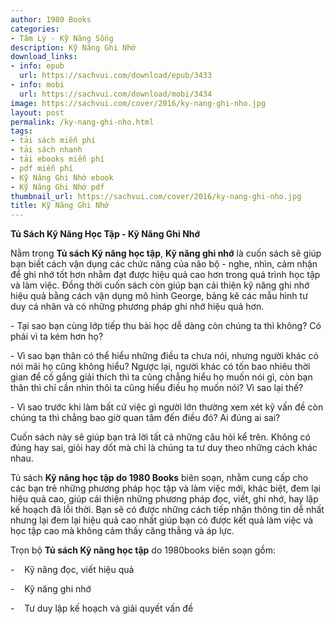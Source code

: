 ```yaml
---
author: 1980 Books
categories:
- Tâm Lý - Kỹ Năng Sống
description: Kỹ Năng Ghi Nhớ
download_links:
- info: epub
  url: https://sachvui.com/download/epub/3433
- info: mobi
  url: https://sachvui.com/download/mobi/3434
image: https://sachvui.com/cover/2016/ky-nang-ghi-nho.jpg
layout: post
permalink: /ky-nang-ghi-nho.html
tags:
- tải sách miễn phí
- tải sách nhanh
- tải ebooks miễn phí
- pdf miễn phí
- Kỹ Năng Ghi Nhớ ebook
- Kỹ Năng Ghi Nhớ pdf
thumbnail_url: https://sachvui.com/cover/2016/ky-nang-ghi-nho.jpg
title: Kỹ Năng Ghi Nhớ
---
```


 <div class="item-desc text-justify"> <p><strong>Tủ Sách Kỹ Năng Học Tập - Kỹ Năng Ghi Nhớ</strong></p><p>Nằm trong <strong>Tủ sách Kỹ năng học tập</strong>, <strong>Kỹ năng ghi nhớ</strong> là cuốn sách sẽ giúp bạn biết cách vận dụng các chức năng của não bộ - nghe, nhìn, cảm nhận để ghi nhớ tốt hơn nhằm đạt được hiệu quả cao hơn trong quá trình học tập và làm việc. Đồng thời cuốn sách còn giúp bạn cải thiện kỹ năng ghi nhớ hiệu quả bằng cách vận dụng mô hình George, bảng kê các mẫu hình tư duy cá nhân và có những phương pháp ghi nhớ hiệu quả hơn.</p><p>- Tại sao bạn cùng lớp tiếp thu bài học dễ dàng còn chúng ta thì không? Có phải vì ta kém hơn họ?</p><p>- Vì sao bạn thân có thể hiểu những điều ta chưa nói, nhưng người khác có nói mãi họ cũng không hiểu? Ngược lại, người khác có tốn bao nhiêu thời gian để cố gắng giải thích thì ta cũng chẳng hiểu họ muốn nói gì, còn bạn thân thì chỉ cần nhìn thôi ta cũng hiểu điều họ muốn nói? Vì sao lại thế?</p><p>- Vì sao trước khi làm bất cứ việc gì người lớn thường xem xét kỹ vấn đề còn chúng ta thì chẳng bao giờ quan tâm đến điều đó? Ai đúng ai sai?</p><p>Cuốn sách này sẽ giúp bạn trả lời tất cả những câu hỏi kể trên. Không có đúng hay sai, giỏi hay dốt mà chỉ là chúng ta tư duy theo những cách khác nhau.</p><p>Tủ sách <strong>Kỹ năng học tập do 1980 Books</strong> biên soạn, nhằm cung cấp cho các bạn trẻ những phương pháp học tập và làm việc mới, khác biệt, đem lại hiệu quả cao, giúp cải thiện những phương pháp đọc, viết, ghi nhớ, hay lập kế hoạch đã lỗi thời. Bạn sẽ có được những cách tiếp nhận thông tin dễ nhất nhưng lại đem lại hiệu quả cao nhất giúp bạn có được kết quả làm việc và học tập cao mà không cảm thấy căng thẳng và áp lực.</p><p>Trọn bộ <strong>Tủ sách Kỹ năng học tập</strong> do 1980books biên soạn gồm:</p><p>-    Kỹ năng đọc, viết hiệu quả</p><p>-    Kỹ năng ghi nhớ</p><p>-    Tư duy lập kế hoạch và giải quyết vấn đề</p> </div>